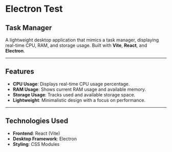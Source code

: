 # Electron Test

## Task Manager

A lightweight desktop application that mimics a task manager, displaying real-time CPU, RAM, and storage usage. Built with **Vite**, **React**, and **Electron**.

---

## Features

- **CPU Usage**: Displays real-time CPU usage percentage.
- **RAM Usage**: Shows current RAM usage and available memory.
- **Storage Usage**: Tracks used and available storage space.
- **Lightweight**: Minimalistic design with a focus on performance.

---

## Technologies Used

- **Frontend**: React (Vite)
- **Desktop Framework**: Electron
- **Styling**: CSS Modules


